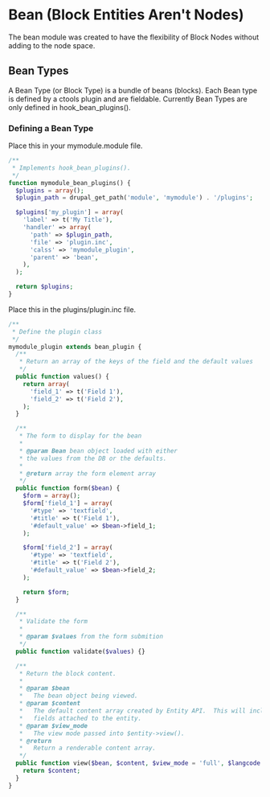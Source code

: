 Bean (Block Entities Aren't Nodes)
==================================

The bean module was created to have the flexibility of Block Nodes without adding to the node space.

Bean Types
----------

A Bean Type (or Block Type) is a bundle of beans (blocks).  Each Bean type is defined by a ctools plugin and are fieldable.  Currently Bean Types are only defined in hook_bean_plugins().

### Defining a Bean Type

Place this in your mymodule.module file.

```php
/**
 * Implements hook_bean_plugins().
 */
function mymodule_bean_plugins() {
  $plugins = array();
  $plugin_path = drupal_get_path('module', 'mymodule') . '/plugins';

  $plugins['my_plugin'] = array(
    'label' => t('My Title'),
    'handler' => array(
      'path' => $plugin_path,
      'file' => 'plugin.inc',
      'calss' => 'mymodule_plugin',
      'parent' => 'bean',
    ),
  );

  return $plugins;
}
```

Place this in the plugins/plugin.inc file.

```php
/**
 * Define the plugin class
 */
mymodule_plugin extends bean_plugin {
  /**
   * Return an array of the keys of the field and the default values
   */
  public function values() {
    return array(
      'field_1' => t('Field 1'),
      'field_2' => t('Field 2'),
    );
  }

  /**
   * The form to display for the bean
   *
   * @param Bean bean object loaded with either
   * the values from the DB or the defaults.
   *
   * @return array the form element array
   */
  public function form($bean) {
    $form = array();
    $form['field_1'] = array(
      '#type' => 'textfield',
      '#title' => t('Field 1'),
      '#default_value' => $bean->field_1;
    );

    $form['field_2'] = array(
      '#type' => 'textfield',
      '#title' => t('Field 2'),
      '#default_value' => $bean->field_2;
    );

    return $form;
  }

  /**
   * Validate the form
   *
   * @param $values from the form submition
   */
  public function validate($values) {}

  /**
   * Return the block content.
   *
   * @param $bean
   *   The bean object being viewed.
   * @param $content
   *   The default content array created by Entity API.  This will include any
   *   fields attached to the entity.
   * @param $view_mode
   *   The view mode passed into $entity->view().
   * @return
   *   Return a renderable content array.
   */
  public function view($bean, $content, $view_mode = 'full', $langcode = NULL) {
    return $content;
  }
}
```